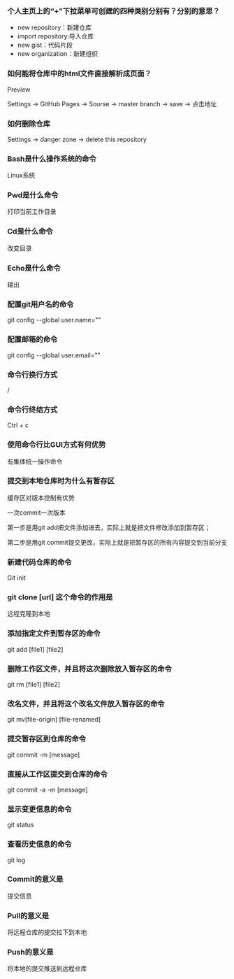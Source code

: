 ### 个人主页上的“+”下拉菜单可创建的四种类别分别有？分别的意思？
* new repository：新建仓库
* import repository:导入仓库
* new gist：代码片段
* new organization：新建组织


### 如何能将仓库中的html文件直接解析成页面？
Preview

Settings -> GitHub Pages -> Sourse -> master branch -> save -> 点击地址


### 如何删除仓库
Settings  ->  danger zone -> delete this repository

### Bash是什么操作系统的命令
Linux系统

### Pwd是什么命令
打印当前工作目录

### Cd是什么命令
改变目录

### Echo是什么命令
输出

### 配置git用户名的命令
git config  --global user.name="" 

### 配置邮箱的命令
git config  --global user.email="" 

### 命令行换行方式
/

### 命令行终结方式
Ctrl + c

### 使用命令行比GUI方式有何优势
有集体统一操作命令


### 提交到本地仓库时为什么有暂存区
缓存区对版本控制有优势

一次commit一次版本

第一步是用git add把文件添加进去，实际上就是把文件修改添加到暂存区；

第二步是用git commit提交更改，实际上就是把暂存区的所有内容提交到当前分支

### 新建代码仓库的命令
Git init

### git clone [url] 这个命令的作用是
远程克隆到本地

### 添加指定文件到暂存区的命令
git add [file1] [file2]

### 删除工作区文件，并且将这次删除放入暂存区的命令
git rm [file1] [file2]

### 改名文件，并且将这个改名文件放入暂存区的命令
git mv[file-origin] [file-renamed]

### 提交暂存区到仓库的命令
git commit -m [message]

### 直接从工作区提交到仓库的命令
git commit -a -m [message]

### 显示变更信息的命令
git status

### 查看历史信息的命令
git log

### Commit的意义是
提交信息

### Pull的意义是
将远程仓库的提交拉下到本地

### Push的意义是
将本地的提交推送到远程仓库
